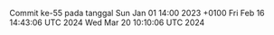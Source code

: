 Commit ke-55 pada tanggal Sun Jan 01 14:00 2023 +0100
Fri Feb 16 14:43:06 UTC 2024
Wed Mar 20 10:10:06 UTC 2024
